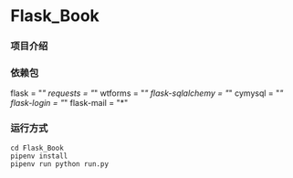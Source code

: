 # Flask_Book
### 项目介绍

### 依赖包
flask = "*"
requests = "*"
wtforms = "*"
flask-sqlalchemy = "*"
cymysql = "*"
flask-login = "*"
flask-mail = "*"

### 运行方式
```
cd Flask_Book
pipenv install
pipenv run python run.py
```
